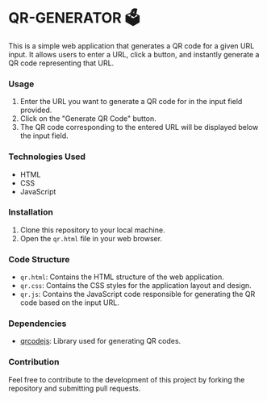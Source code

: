 # QR-GENERATOR 🗳️

This is a simple web application that generates a QR code for a given URL input. It allows users to enter a URL, click a button, and instantly generate a QR code representing that URL.

### Usage

1. Enter the URL you want to generate a QR code for in the input field provided.
2. Click on the "Generate QR Code" button.
3. The QR code corresponding to the entered URL will be displayed below the input field.

### Technologies Used
- HTML
- CSS
- JavaScript

### Installation

1. Clone this repository to your local machine.
2. Open the `qr.html` file in your web browser.

### Code Structure

- `qr.html`: Contains the HTML structure of the web application.
- `qr.css`: Contains the CSS styles for the application layout and design.
- `qr.js`: Contains the JavaScript code responsible for generating the QR code based on the input URL.

### Dependencies

- [qrcodejs](https://github.com/davidshimjs/qrcodejs): Library used for generating QR codes.

### Contribution

Feel free to contribute to the development of this project by forking the repository and submitting pull requests.


